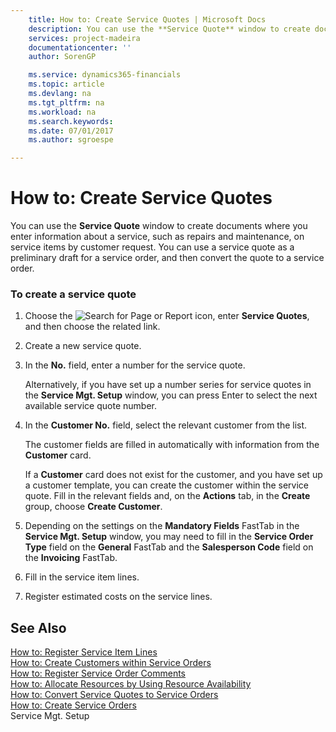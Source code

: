 ```yaml
---
    title: How to: Create Service Quotes | Microsoft Docs
    description: You can use the **Service Quote** window to create documents where you enter information about a service, such as repairs and maintenance, on service items by customer request. You can use a service quote as a preliminary draft for a service order, and then convert the quote to a service order.
    services: project-madeira
    documentationcenter: ''
    author: SorenGP

    ms.service: dynamics365-financials
    ms.topic: article
    ms.devlang: na
    ms.tgt_pltfrm: na
    ms.workload: na
    ms.search.keywords:
    ms.date: 07/01/2017
    ms.author: sgroespe

---
```

# How to: Create Service Quotes
You can use the **Service Quote** window to create documents where you enter information about a service, such as repairs and maintenance, on service items by customer request. You can use a service quote as a preliminary draft for a service order, and then convert the quote to a service order.  
  
### To create a service quote  
  
1.  Choose the ![Search for Page or Report](media/ui-search/search_small.png "Search for Page or Report icon") icon, enter **Service Quotes**, and then choose the related link.  
  
2.  Create a new service quote.  
  
3.  In the **No.** field, enter a number for the service quote.  
  
     Alternatively, if you have set up a number series for service quotes in the **Service Mgt. Setup** window, you can press Enter to select the next available service quote number.  
  
4.  In the **Customer No.**  field, select the relevant customer from the list.  
  
     The customer fields are filled in automatically with information from the **Customer** card.  
  
     If a **Customer** card does not exist for the customer, and you have set up a customer template, you can create the customer within the service quote. Fill in the relevant fields and, on the **Actions** tab, in the **Create** group, choose **Create Customer**.  
  
5.  Depending on the settings on the **Mandatory Fields** FastTab in the **Service Mgt. Setup** window, you may need to fill in the **Service Order Type** field on the **General** FastTab and the **Salesperson Code** field on the **Invoicing** FastTab.  
  
6.  Fill in the service item lines.  
  
7.  Register estimated costs on the service lines.  
  
## See Also  
 [How to: Register Service Item Lines](../how-to-register-service-item-lines.md)   
 [How to: Create Customers within Service Orders](../how-to-create-customers-within-service-orders.md)   
 [How to: Register Service Order Comments](../how-to-register-service-order-comments.md)   
 [How to: Allocate Resources by Using Resource Availability](../how-to-allocate-resources-by-using-resource-availability.md)   
 [How to: Convert Service Quotes to Service Orders](../how-to-convert-service-quotes-to-service-orders.md)   
 [How to: Create Service Orders](../how-to-create-service-orders.md)   
 Service Mgt. Setup